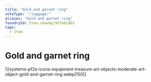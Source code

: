 ```yaml
---
title: "Gold and garnet ring"
noteType: ":luggage:"
aliases: "Gold and garnet ring"
foundryId: Item.nXmw0pj9STm8cHD3
tags:
  - Item
---
```


# Gold and garnet ring
![[systems-pf2e-icons-equipment-treasure-art-objects-moderate-art-object-gold-and-garnet-ring.webp|150]]
